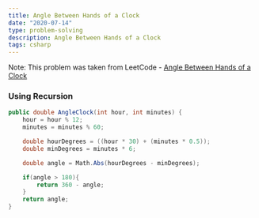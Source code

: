 ```yaml
---
title: Angle Between Hands of a Clock
date: "2020-07-14"
type: problem-solving
description: Angle Between Hands of a Clock
tags: csharp
---
```


Note: This problem was taken from LeetCode - [Angle Between Hands of a Clock](https://leetcode.com/problems/angle-between-hands-of-a-clock/)

### Using Recursion

```csharp
public double AngleClock(int hour, int minutes) {
	hour = hour % 12;
	minutes = minutes % 60;

	double hourDegrees = ((hour * 30) + (minutes * 0.5));
	double minDegrees = minutes * 6;

	double angle = Math.Abs(hourDegrees - minDegrees);

	if(angle > 180){
		return 360 - angle;
	}
	return angle;
}
```
